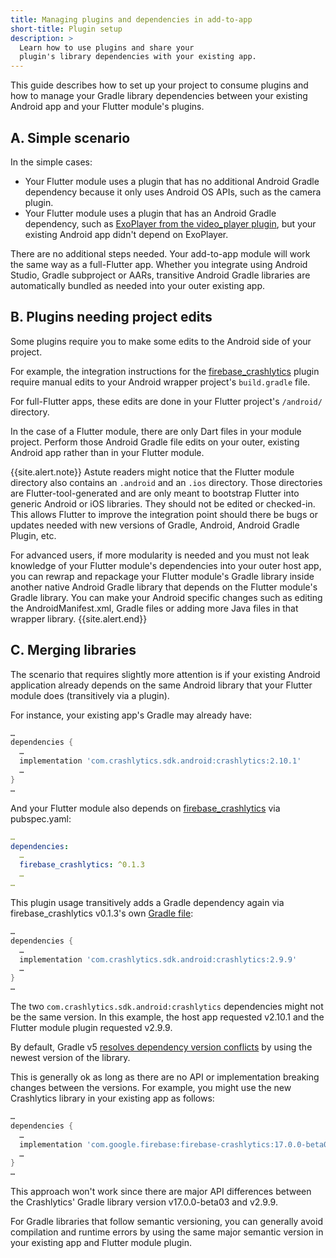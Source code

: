 ```yaml
---
title: Managing plugins and dependencies in add-to-app
short-title: Plugin setup
description: >
  Learn how to use plugins and share your
  plugin's library dependencies with your existing app.
---
```


This guide describes how to set up your project to consume
plugins and how to manage your Gradle library dependencies
between your existing Android app and your Flutter module's plugins.

## A. Simple scenario

In the simple cases:

* Your Flutter module uses a plugin that has no additional
  Android Gradle dependency because it only uses Android OS
  APIs, such as the camera plugin.
* Your Flutter module uses a plugin that has an Android
  Gradle dependency, such as
  [ExoPlayer from the video_player plugin][],
  but your existing Android app didn't depend on ExoPlayer.

There are no additional steps needed. Your add-to-app
module will work the same way as a full-Flutter app.
Whether you integrate using Android Studio, 
Gradle subproject or AARs,
transitive Android Gradle libraries are automatically
bundled as needed into your outer existing app.

## B. Plugins needing project edits

Some plugins require you to make some edits to the
Android side of your project.

For example, the integration instructions for the
[firebase_crashlytics][] plugin require manual
edits to your Android wrapper project's `build.gradle` file.

For full-Flutter apps, these edits are done in your
Flutter project's `/android/` directory.

In the case of a Flutter module, there are only Dart
files in your module project. Perform those Android
Gradle file edits on your outer, existing Android
app rather than in your Flutter module.

{{site.alert.note}}
  Astute readers might notice that the Flutter module
  directory also contains an `.android` and an
  `.ios` directory. Those directories are Flutter-tool-generated
  and are only meant to bootstrap Flutter into generic
  Android or iOS libraries. They should not be edited or checked-in.
  This allows Flutter to improve the integration point should
  there be bugs or updates needed with new versions of Gradle,
  Android, Android Gradle Plugin, etc.

  For advanced users, if more modularity is needed and you must
  not leak knowledge of your Flutter module's dependencies into
  your outer host app, you can rewrap and repackage your Flutter
  module's Gradle library inside another native Android Gradle
  library that depends on the Flutter module's Gradle library.
  You can make your Android specific changes such as editing the
  AndroidManifest.xml, Gradle files or adding more Java files
  in that wrapper library.
{{site.alert.end}}

## C. Merging libraries

The scenario that requires slightly more attention is if
your existing Android application already depends on the
same Android library that your Flutter module
does (transitively via a plugin).

For instance, your existing app's Gradle may already have:

<!--code-excerpt "<existing app>/app/build.gradle" title-->
```gradle
…
dependencies {
  …
  implementation 'com.crashlytics.sdk.android:crashlytics:2.10.1'
  …
}
…
```

And your Flutter module also depends on
[firebase_crashlytics][] via pubspec.yaml:

<!--code-excerpt "<Flutter module>/pubspec.yaml" title-->
```yaml
…
dependencies:
  …
  firebase_crashlytics: ^0.1.3
  …
…
```

This plugin usage transitively adds a Gradle dependency again via
firebase_crashlytics v0.1.3's own [Gradle file][]:

<!--code-excerpt "<firebase_crashlytics via pub>/android/build.gradle" title-->
```gradle
…
dependencies {
  …
  implementation 'com.crashlytics.sdk.android:crashlytics:2.9.9'
  …
}
…
```

The two `com.crashlytics.sdk.android:crashlytics` dependencies
might not be the same version. In this example,
the host app requested v2.10.1 and the Flutter
module plugin requested v2.9.9.

By default, Gradle v5
[resolves dependency version conflicts][]
by using the newest version of the library.

This is generally ok as long as there are no API
or implementation breaking changes between the versions.
For example, you might use the new Crashlytics library
in your existing app as follows:

<!--code-excerpt "<existing app>/app/build.gradle" title-->
```gradle
…
dependencies {
  …
  implementation 'com.google.firebase:firebase-crashlytics:17.0.0-beta03
  …
}
…
```

This approach won't work since there are major API differences
between the Crashlytics' Gradle library version
v17.0.0-beta03 and v2.9.9.

For Gradle libraries that follow semantic versioning,
you can generally avoid compilation and runtime errors
by using the same major semantic version in your
existing app and Flutter module plugin.


[ExoPlayer from the video_player plugin]: {{site.repo.plugins}}/blob/master/packages/video_player/video_player/android/build.gradle
[firebase_crashlytics]: {{site.pub}}/packages/firebase_crashlytics
[Gradle file]: {{site.github}}/FirebaseExtended/flutterfire/blob/bdb95fcacf7cf077d162d2f267eee54a8b0be3bc/packages/firebase_crashlytics/android/build.gradle#L40
[resolves dependency version conflicts]: https://docs.gradle.org/current/userguide/dependency_resolution.html#sub:resolution-strategy
